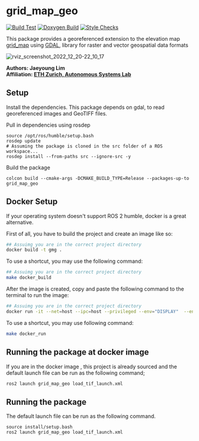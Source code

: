 # grid_map_geo

[![Build Test](https://github.com/ethz-asl/grid_map_geo/actions/workflows/build_test.yml/badge.svg?branch=ros2)](https://github.com/ethz-asl/grid_map_geo/actions/workflows/build_test.yml)
[![Doxygen Build](https://github.com/ethz-asl/grid_map_geo/actions/workflows/doxygen_build.yml/badge.svg?branch=ros2)](https://github.com/ethz-asl/grid_map_geo/actions/workflows/doxygen_build.yml)
[![Style Checks](https://github.com/ethz-asl/grid_map_geo/actions/workflows/check_style.yml/badge.svg?branch=ros2)](https://github.com/ethz-asl/grid_map_geo/actions/workflows/check_style.yml)

This package provides a georeferenced extension to the elevation map [grid_map](https://github.com/ANYbotics/grid_map) using [GDAL](https://gdal.org/), library for raster and vector geospatial data formats

![rviz_screenshot_2022_12_20-22_10_17](https://user-images.githubusercontent.com/5248102/208767846-6511a150-9924-44ea-8b6e-41b57407e26e.png)


**Authors: Jaeyoung Lim<br />
Affiliation: [ETH Zurich, Autonomous Systems Lab](https://asl.ethz.ch/)<br />**

## Setup

Install the dependencies. This package depends on gdal, to read georeferenced images and GeoTIFF files.

Pull in dependencies using rosdep
```
source /opt/ros/humble/setup.bash
rosdep update
# Assuming the package is cloned in the src folder of a ROS workspace...
rosdep install --from-paths src --ignore-src -y
```

Build the package
```
colcon build --cmake-args -DCMAKE_BUILD_TYPE=Release --packages-up-to grid_map_geo
```
## Docker Setup

If your operating system doesn't support ROS 2 humble, docker is a great alternative.

First of all, you have to build the project and create an  image like so:

```bash
## Assuimg you are in the correct project directory
docker build -t gmg .
```
To use a shortcut, you may use the following command:

```bash
## Assuimg you are in the correct project directory
make docker_build
```

After the image is created, copy and paste the following command to the terminal to run the image:

```bash
## Assuimg you are in the correct project directory
docker run -it --net=host --ipc=host --privileged --env="DISPLAY"  --env="QT_X11_NO_MITSHM=1" --volume="/tmp/.X11-unix:/tmp/.X11-unix:rw" --volume="${XAUTHORITY}:/root/.Xauthority"  --entrypoint /bin/bash gmg
```
To use a shortcut, you may use following command:

```bash
make docker_run
```
## Running the package at docker image

If you are in the docker image , this project is already sourced and the default launch file can be run as the following command;

```bash
ros2 launch grid_map_geo load_tif_launch.xml
```

## Running the package

The default launch file can be run as the following command. 
```
source install/setup.bash
ros2 launch grid_map_geo load_tif_launch.xml
```

